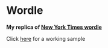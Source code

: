 # Wordle

**My replica of [New York Times wordle](https://www.nytimes.com/games/wordle/index.html)**

Click [here](https://aniketg.me/Wordle/) for a working sample